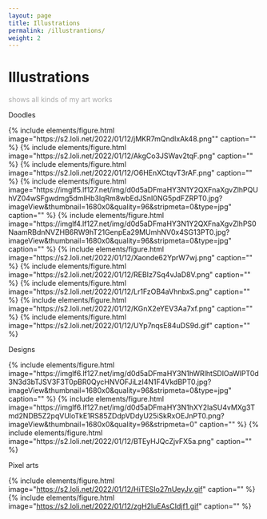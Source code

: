 ```yaml
---
layout: page
title: Illustrations
permalink: /illustrantions/
weight: 2
---
```


# Illustrations

<p style="color:DarkGrey">
shows all kinds of my art works 
</p>

<p class="text-center"> 
Doodles
</p>
{% include elements/figure.html image="https://s2.loli.net/2022/01/12/jMKR7mQndIxAk48.png"" caption="" %}
{% include elements/figure.html image="https://s2.loli.net/2022/01/12/AkgCo3JSWav2tqF.png" caption="" %}
{% include elements/figure.html image="https://s2.loli.net/2022/01/12/O6HEnXCtqvT3rAF.png" caption="" %}
{% include elements/figure.html image="https://imglf5.lf127.net/img/d0d5aDFmaHY3N1Y2QXFnaXgvZlhPQUhVZ04wSFgwdmg5dmlHb3lqRm8wbEdJSnI0NG5pdFZRPT0.jpg?imageView&thumbnail=1680x0&quality=96&stripmeta=0&type=jpg" caption="" %}
{% include elements/figure.html image="https://imglf4.lf127.net/img/d0d5aDFmaHY3N1Y2QXFnaXgvZlhPS0NaamRBdnNVZHB6RW9hT21GenpEa29MUmhNV0x4SG13PT0.jpg?imageView&thumbnail=1680x0&quality=96&stripmeta=0&type=jpg" caption="" %}
{% include elements/figure.html image="https://s2.loli.net/2022/01/12/Xaonde62YprW7wj.png" caption="" %}
{% include elements/figure.html image="https://s2.loli.net/2022/01/12/REBIz7Sq4vJaD8V.png" caption="" %}
{% include elements/figure.html image="https://s2.loli.net/2022/01/12/Lr1FzOB4aVhnbxS.png" caption="" %}
{% include elements/figure.html image="https://s2.loli.net/2022/01/12/KGnX2eYEV3Aa7xf.png" caption="" %}
{% include elements/figure.html image="https://s2.loli.net/2022/01/12/UYp7nqsE84uDS9d.gif" caption="" %}

<p class="text-center"> 
Designs
</p>
{% include elements/figure.html image="https://imglf6.lf127.net/img/d0d5aDFmaHY3N1hWRlhtSDlOaWlPT0d3N3d3bTJSV3F3T0pBR0QycHNVOFJiLzI4N1F4VkdBPT0.jpg?imageView&thumbnail=1680x0&quality=96&stripmeta=0&type=jpg" caption="" %}
{% include elements/figure.html image="https://imglf6.lf127.net/img/d0d5aDFmaHY3N1hXY2laSU4vMXg3Tmd2NDB5Z2pqVUloTkE1RS85ZDdpVDdyU25iSkRxOEJnPT0.png?imageView&thumbnail=1680x0&quality=96&stripmeta=0" caption="" %}
{% include elements/figure.html image="https://s2.loli.net/2022/01/12/BTEyHJQcZjvFX5a.png" caption="" %}

<p class="text-center"> 
Pixel arts
</p>

{% include elements/figure.html image="https://s2.loli.net/2022/01/12/HiTESIo27nUeyJv.gif" caption="" %}
{% include elements/figure.html image="https://s2.loli.net/2022/01/12/zgH2luEAsCIdjf1.gif" caption="" %}